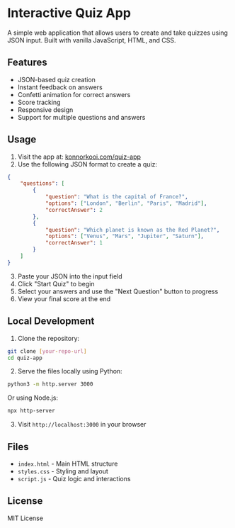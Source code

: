 # Interactive Quiz App

A simple web application that allows users to create and take quizzes using JSON input. Built with vanilla JavaScript, HTML, and CSS.

## Features

- JSON-based quiz creation
- Instant feedback on answers
- Confetti animation for correct answers
- Score tracking
- Responsive design
- Support for multiple questions and answers

## Usage

1. Visit the app at: [konnorkooi.com/quiz-app](http://konnorkooi.com/quiz-app)
2. Use the following JSON format to create a quiz:

```json
{
    "questions": [
        {
            "question": "What is the capital of France?",
            "options": ["London", "Berlin", "Paris", "Madrid"],
            "correctAnswer": 2
        },
        {
            "question": "Which planet is known as the Red Planet?",
            "options": ["Venus", "Mars", "Jupiter", "Saturn"],
            "correctAnswer": 1
        }
    ]
}
```

3. Paste your JSON into the input field
4. Click "Start Quiz" to begin
5. Select your answers and use the "Next Question" button to progress
6. View your final score at the end

## Local Development

1. Clone the repository:
```bash
git clone [your-repo-url]
cd quiz-app
```

2. Serve the files locally using Python:
```bash
python3 -m http.server 3000
```

Or using Node.js:
```bash
npx http-server
```

3. Visit `http://localhost:3000` in your browser

## Files

- `index.html` - Main HTML structure
- `styles.css` - Styling and layout
- `script.js` - Quiz logic and interactions

## License

MIT License